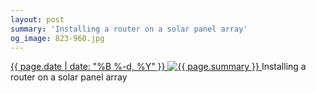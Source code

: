 ```yaml
---
layout: post
summary: 'Installing a router on a solar panel array'
og_image: 823-960.jpg
---
```


<p>
 <time>
  <a href="/823">
   {{ page.date | date: "%B %-d, %Y" }}
  </a>
 </time>
 <a href="/823">
  <img alt="{{ page.summary }}" sizes="(min-width: 700px) 50vw, calc(100vw - 2rem)" src="{{ site.assets_url }}/823-480.jpg" srcset="{{ site.assets_url }}/823-240.jpg 240w, {{ site.assets_url }}/823-480.jpg 480w, {{ site.assets_url }}/823-720.jpg 720w, {{ site.assets_url }}/823-960.jpg 960w"/>
 </a>
 <span>
  Installing a router on a solar panel array
 </span>
</p>
